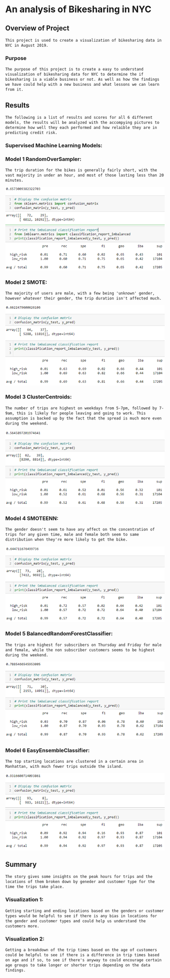 # An analysis of Bikesharing in NYC


## Overview of Project
    This project is used to create a visualization of bikesharing data in NYC in August 2019.
### Purpose
    The purpose of this project is to create a easy to understand visualization of bikesharing data for NYC to determine the if bikesharing is a viable business or not. As well as how the findings we have could help with a new business and what lessons we can learn from it.

## Results
    The following is a list of results and scores for all 6 different models, the results will be analyzed with the accompying pictures to determine how well they each performed and how relaible they are in predicting credit risk. 
### Supervised Machine Learning Models:

### Model 1 RandomOverSampler:
    The trip duration for the bikes is generally fairly short, with the vast majority in under an hour, and most of those lasting less than 20 minutes.
![](/images/model1.png)
### Model 2 SMOTE:
    The majority of users are male, with a few being 'unknown' gender, however whatever their gender, the trip duration isn't affected much.
![](/images/model2.png)
### Model 3 ClusterCentroids:
    The number of trips are highest on weekdays from 5-7pm, followed by 7-9am, this is likely for people leaving and going to work. This assumption is backed up by the fact that the spread is much more even during the weekend.
![](/images/model3.png)
### Model 4 SMOTEENN:
    The gender doesn't seem to have any affect on the concentration of trips for any given time, male and female both seem to same distribution when they're more likely to get the bike.
![](/images/model4.png)
### Model 5 BalancedRandomForestClassifier:
    The trips are highest for subscribers on Thursday and Friday for male and female, while the non subscriber customers seems to be highest during the weekend.
![](/images/model5.png)
### Model 6 EasyEnsembleClassifier:
    The top starting locations are clustered in a certain area in Manhattan, with much fewer trips outside the island.
![](/images/model6.png)

## Summary
    The story gives some insights on the peak hours for trips and the locations of them broken down by geneder and customer type for the time the trips take place.
### Visualization 1:
    Getting starting and ending locations based on the genders or customer types would be helpful to see if there is any bias in locations for the gender and customer types and could help us understand the customers more.
### Visualization 2:
    Getting a breakdown of the trip times based on the age of customers could be helpful to see if there is a difference in trip times based on age and if so, to see if there's anyway to could encourage certain age groups to take longer or shorter trips depending on the data findings.

